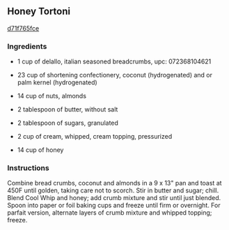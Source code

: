 ## Honey Tortoni

[d71f765fce](http://www.food.com/recipe/honey-tortoni-377399)

### Ingredients

 - 1 cup of delallo, italian seasoned breadcrumbs, upc: 072368104621

 - 23 cup of shortening confectionery, coconut (hydrogenated) and or palm kernel (hydrogenated)

 - 14 cup of nuts, almonds

 - 2 tablespoon of butter, without salt

 - 2 tablespoon of sugars, granulated

 - 2 cup of cream, whipped, cream topping, pressurized

 - 14 cup of honey

### Instructions

Combine bread crumbs, coconut and almonds in a 9 x 13" pan and toast at 450F until golden, taking care not to scorch. Stir in butter and sugar; chill. Blend Cool Whip and honey; add crumb mixture and stir until just blended. Spoon into paper or foil baking cups and freeze until firm or overnight. For parfait version, alternate layers of crumb mixture and whipped topping; freeze.